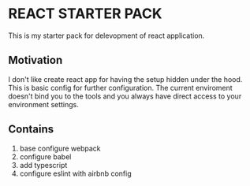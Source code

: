 # REACT STARTER PACK
This is my starter pack for delevopment of react application.

## Motivation
I don't like create react app for having the setup hidden under the hood. This is basic config for further configuration. The current enviroment doesn't bind you to the tools and you always have direct access to your environment settings.

## Сontains
1. base configure webpack
2. configure babel
3. add typescript
4. configure eslint with airbnb config

